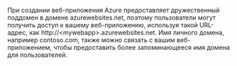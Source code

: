 При создании веб-приложения Azure предоставляет дружественный поддомен в домене azurewebsites.net, поэтому пользователи могут получить доступ к вашему веб-приложению, используя такой URL-адрес, как http://&lt;mywebapp&gt;.azurewebsites.net. Имя личного домена, например contoso.com, также можно связать с вашим веб-приложением, чтобы предоставить более запоминающееся имя домена для пользователей.

<!---HONumber=Oct15_HO3-->